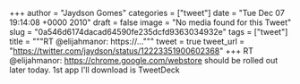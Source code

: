 
+++
author = "Jaydson Gomes"
categories = ["tweet"]
date = "Tue Dec 07 19:14:08 +0000 2010"
draft = false
image = "No media found for this Tweet"
slug = "0a546d6174dacad64590fe235dcfd9363034932e"
tags = ["tweet"]
title = """RT @elijahmanor: https://..."""
tweet = true
tweet_url = "https://twitter.com/jaydson/status/12223351900602368"
+++
RT @elijahmanor: https://chrome.google.com/webstore should be rolled out later today. 1st app I'll download is TweetDeck
